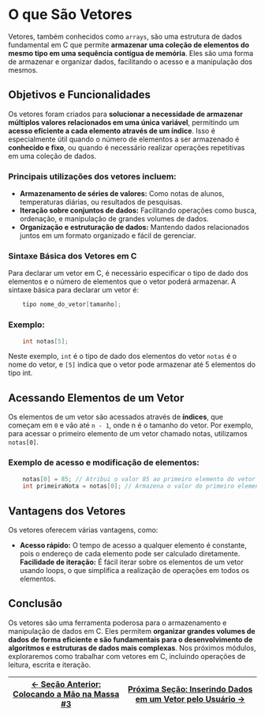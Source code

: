 # O que São Vetores

Vetores, também conhecidos como `arrays`, são uma estrutura de dados fundamental em C que permite **armazenar uma coleção de elementos do mesmo tipo em uma sequência contígua de memória**. Eles são uma forma de armazenar e organizar dados, facilitando o acesso e a manipulação dos mesmos.

## Objetivos e Funcionalidades

Os vetores foram criados para **solucionar a necessidade de armazenar múltiplos valores relacionados em uma única variável**, permitindo um **acesso eficiente a cada elemento através de um índice**. Isso é especialmente útil quando o número de elementos a ser armazenado é **conhecido e fixo**, ou quando é necessário realizar operações repetitivas em uma coleção de dados.

### Principais utilizações dos vetores incluem:

-   **Armazenamento de séries de valores:** Como notas de alunos, temperaturas diárias, ou resultados de pesquisas.
-   **Iteração sobre conjuntos de dados:** Facilitando operações como busca, ordenação, e manipulação de grandes volumes de dados.
-   **Organização e estruturação de dados:** Mantendo dados relacionados juntos em um formato organizado e fácil de gerenciar.

### Sintaxe Básica dos Vetores em C

Para declarar um vetor em C, é necessário especificar o tipo de dado dos elementos e o número de elementos que o vetor poderá armazenar. A sintaxe básica para declarar um vetor é:

```c
    tipo nome_do_vetor[tamanho];
```

### Exemplo:

```c
    int notas[5];
```

Neste exemplo, `int` é o tipo de dado dos elementos do vetor `notas` é o nome do vetor, e `[5]` indica que o vetor pode armazenar até 5 elementos do tipo int.

## Acessando Elementos de um Vetor

Os elementos de um vetor são acessados através de **índices**, que começam em `0` e vão até `n - 1`, onde n é o tamanho do vetor. Por exemplo, para acessar o primeiro elemento de um vetor chamado notas, utilizamos `notas[0]`.

### Exemplo de acesso e modificação de elementos:

```c
    notas[0] = 85; // Atribui o valor 85 ao primeiro elemento do vetor
    int primeiraNota = notas[0]; // Armazena o valor do primeiro elemento na variável primeiraNota
```

## Vantagens dos Vetores

Os vetores oferecem várias vantagens, como:

-   **Acesso rápido:** O tempo de acesso a qualquer elemento é constante, pois o endereço de cada elemento pode ser calculado diretamente.
    **Facilidade de iteração:** É fácil iterar sobre os elementos de um vetor usando loops, o que simplifica a realização de operações em todos os elementos.

## Conclusão

Os vetores são uma ferramenta poderosa para o armazenamento e manipulação de dados em C. Eles permitem **organizar grandes volumes de dados de forma eficiente e são fundamentais para o desenvolvimento de algoritmos e estruturas de dados mais complexas**. Nos próximos módulos, exploraremos como trabalhar com vetores em C, incluindo operações de leitura, escrita e iteração.

| [← Seção Anterior: Colocando a Mão na Massa #3](https://github.com/ArturColen/Pre-AEDS1-Workshop/blob/main/materiais/05-estruturas-de-repeticao/05.06-colocando-a-mao-na-massa-03.md) | [Próxima Seção: Inserindo Dados em um Vetor pelo Usuário →](https://github.com/ArturColen/Pre-AEDS1-Workshop/blob/main/materiais/06-vetores/06.02-inserindo-dados-em-um-vetor-pelo-usuario.md) |
| ------------------------------------------------------------------------------------------------------------------------------------------------------------------------------------- | ---------------------------------------------------------------------------------------------------------------------------------------------------------------------------------------------- |
